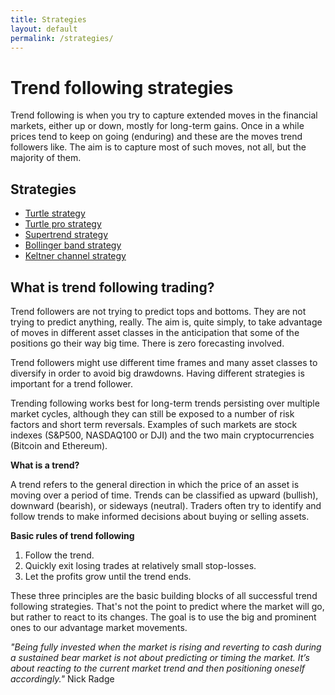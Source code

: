 ```yaml
---
title: Strategies
layout: default
permalink: /strategies/
---
```


# Trend following strategies

Trend following is when you try to capture extended moves in the financial markets, either up or down, mostly for long-term gains. Once in a while prices tend to keep on going (enduring) and these are the moves trend followers like. The aim is to capture most of such moves, not all, but the majority of them.

## Strategies
* [Turtle strategy](/strategies/pages/turtle-strategy/)
* [Turtle pro strategy](/strategies/pages/turtle-strategy-pro/)
* [Supertrend strategy](/strategies/pages/supertrend-strategy/)
* [Bollinger band strategy](/strategies/pages/bollinger-band-strategy/)
* [Keltner channel strategy](/strategies/pages/keltner-channel-strategy/)

## What is trend following trading?
Trend followers are not trying to predict tops and bottoms. They are not trying to predict anything, really. The aim is, quite simply, to take advantage of moves in different asset classes in the anticipation that some of the positions go their way big time. There is zero forecasting involved.

Trend followers might use different time frames and many asset classes to diversify in order to avoid big drawdowns. Having different strategies is important for a trend follower.

Trending following works best for long-term trends persisting over multiple market cycles, although they can still be exposed to a number of risk factors and short term reversals. Examples of such markets are stock indexes (S&P500, NASDAQ100 or DJI) and the two main cryptocurrencies (Bitcoin and Ethereum).

**What is a trend?**

A trend refers to the general direction in which the price of an asset is moving over a period of time. Trends can be classified as upward (bullish), downward (bearish), or sideways (neutral). Traders often try to identify and follow trends to make informed decisions about buying or selling assets.

**Basic rules of trend following**

1. Follow the trend.
2. Quickly exit losing trades at relatively small stop-losses.
3. Let the profits grow until the trend ends.

These three principles are the basic building blocks of all successful trend following strategies. That's not the point
to predict where the market will go, but rather to react to its changes. The goal is to use the big and prominent ones to our advantage
market movements.

<i>"Being fully invested when the market is rising and reverting to cash during a sustained bear market
is not about predicting or timing the market. It’s about reacting to the current market trend and then
positioning oneself accordingly."</i>  Nick Radge





